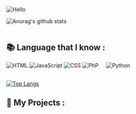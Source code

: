 ![Hello](https://github.com/Urbskali/Urbskali/SharedScreenshot.jpg)<br>

![Anurag's github stats](https://github-readme-stats.vercel.app/api?username=urbskali&hide=issues&show_icons=true&count_private=true&theme=radical)<br><br>



## 📚 Language that I know :

![HTML](https://img.shields.io/badge/-HTML-E15622?style=for-the-badge&logo=HTML5&logoColor=white)
![JavaScript](https://img.shields.io/badge/-JavaScript-E7BA15?style=for-the-badge&logo=JavaScript&logoColor=white)
![CSS](https://img.shields.io/badge/-CSS-1B7FDE?style=for-the-badge&logo=CSS3&logoColor=white)
![PhP](https://img.shields.io/badge/-PHP-1DDEC1?style=for-the-badge&logo=PhP&logoColor=white)
&nbsp; &nbsp; ![Python](https://img.shields.io/badge/-Python-E426D6?style=for-the-badge&logo=Python&logoColor=white)
<br><br>

[![Top Langs](https://github-readme-stats.vercel.app/api/top-langs/?username=urbskali&hide=html,css&count_private=true)](https://github.com/anuraghazra/github-readme-stats)

## 📂 My Projects :
